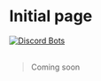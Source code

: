 # Initial page

[![Discord Bots](https://top.gg/api/widget/686123976296103945.svg)](https://top.gg/bot/686123976296103945)
<br><br>

> Coming soon